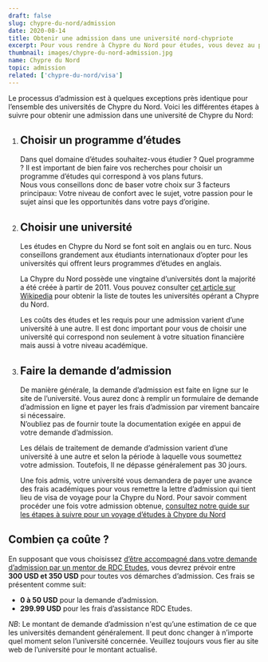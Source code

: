 ```yaml
---
draft: false
slug: chypre-du-nord/admission
date: 2020-08-14
title: Obtenir une admission dans une université nord-chypriote
excerpt: Pour vous rendre à Chypre du Nord pour études, vous devez au préalable obtenir une admission d‘un établissement d‘enseignement désigné à Chypre du Nord. Ce guide vous explique les différentes étapes à suivre pour obtenir une admission dans n‘importe quel établissement d‘enseignement à Chypre du Nord. 
thumbnail: images/chypre-du-nord-admission.jpg
name: Chypre du Nord
topic: admission
related: ['chypre-du-nord/visa']
---
```


Le processus d’admission est à quelques exceptions près identique pour l’ensemble des universités de Chypre du Nord. Voici les différentes étapes à suivre pour obtenir une admission dans une université de Chypre du Nord:

1. ## Choisir un programme d’études
   
   Dans quel domaine d’études souhaitez-vous étudier ? Quel programme ? Il est important de bien faire vos recherches pour choisir un programme d’études qui correspond à vos plans futurs.\
   Nous vous conseillons donc de baser votre choix sur 3 facteurs principaux: Votre niveau de confort avec le sujet, votre passion pour le sujet ainsi que les opportunités dans votre pays d’origine.

2. ## Choisir une université

   Les études en Chypre du Nord se font soit en anglais ou en turc. Nous conseillons grandement aux étudiants internationaux d’opter pour les universités qui offrent leurs programmes d’études en anglais.
   
   La Chypre du Nord possède une vingtaine d’universités dont la majorité a été créée à partir de 2011. Vous pouvez consulter <a href="https://en.wikipedia.org/wiki/List_of_universities_and_colleges_in_Northern_Cyprus" target="_blank" rel="noopener noreferrer">cet article sur Wikipedia</a> pour obtenir la liste de toutes les universités opérant a Chypre du Nord.
   
   Les coûts des études et les requis pour une admission varient d’une université à une autre. Il est donc important pour vous de choisir une université qui correspond non seulement à votre situation financière mais aussi à votre niveau académique.
   
3. ## Faire la demande d’admission
   
   De manière générale, la demande d’admission est faite en ligne sur le site de l’université. Vous aurez donc à remplir un formulaire de demande d’admission en ligne et payer les frais d’admission par virement bancaire si nécessaire.\
   N’oubliez pas de fournir toute la documentation exigée en appui de votre demande d’admission.
   
   Les délais de traitement de demande d’admission varient d’une université à une autre et selon la période à laquelle vous soumettez votre admission. Toutefois, Il ne dépasse généralement pas 30 jours.
   
   Une fois admis, votre université vous demandera de payer une avance des frais académiques pour vous remettre la lettre d’admission qui tient lieu de visa de voyage pour la Chypre du Nord. Pour savoir comment procéder une fois votre admission obtenue, [consultez notre guide sur les étapes à suivre pour un voyage d’études à Chypre du Nord](/guides/chypre-du-nord/visa)

## Combien ça coûte ?
En supposant que vous choisissez [d’être accompagné dans votre demande d’admission par un mentor de RDC Etudes](/accompagnement), vous devrez prévoir entre **300 USD et 350 USD** pour toutes vos démarches d’admission.
Ces frais se présentent comme suit:

- **0 à 50 USD** pour la demande d’admission.
- **299.99 USD** pour les frais d’assistance RDC Etudes.

_NB_: Le montant de demande d’admission n'est qu’une estimation de ce que les universités demandent généralement. Il peut donc changer à n’importe quel moment selon l’université concernée. Veuillez toujours vous fier au site web de l’université pour le montant actualisé.
   
    